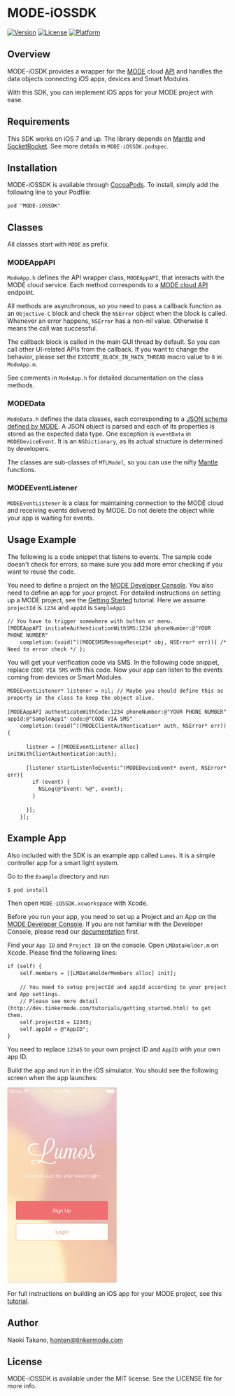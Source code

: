 # MODE-iOSSDK

[![Version](https://img.shields.io/cocoapods/v/MODE-iOSSDK.svg?style=flat)](http://cocoapods.org/pods/MODE-iOSSDK)
[![License](https://img.shields.io/cocoapods/l/MODE-iOSSDK.svg?style=flat)](http://cocoapods.org/pods/MODE-iOSSDK)
[![Platform](https://img.shields.io/cocoapods/p/MODE-iOSSDK.svg?style=flat)](http://cocoapods.org/pods/MODE-iOSSDK)

## Overview
MODE-iOSDK provides a wrapper for the [MODE](http://www.tinkermode.com) cloud [API](http://dev.tinkermode.com/docs/api/) and handles the data objects connecting iOS apps, devices and Smart Modules.

With this SDK, you can implement iOS apps for your MODE project with ease.


## Requirements

This SDK works on iOS 7 and up. The library depends on [Mantle](https://github.com/Mantle/Mantle) and [SocketRocket](https://github.com/square/SocketRocket). See more details in `MODE-iOSSDK.podspec`.


## Installation

MODE-iOSSDK is available through [CocoaPods](http://cocoapods.org). To install, simply add the following line to your Podfile:

    pod "MODE-iOSSDK"


## Classes

All classes start with `MODE` as prefix.

### MODEAppAPI
`ModeApp.h` defines the API wrapper class, `MODEAppAPI`, that interacts with the MODE cloud service. Each method corresponds to a [MODE cloud API](http://dev.tinkermode.com/docs/api/) endpoint.

All methods are asynchronous, so you need to pass a callback function as an `Objective-C` block and check the `NSError` object when the block is called. Whenever an error happens, `NSError` has a non-nil value. Otherwise it means the call was successful.

The callback block is called in the main GUI thread by default. So you can call other UI-related APIs from the callback. If you want to change the behavior, please set the `EXECUTE_BLOCK_IN_MAIN_THREAD` macro value to `0` in `ModeApp.m`.

See comments in `ModeApp.h` for detailed documentation on the class methods.


### MODEData
`ModeData.h` defines the data classes, each corresponding to a [JSON schema defined by MODE](http://dev.tinkermode.com/docs/api/models.html). A JSON object is parsed and each of its properties is stored as the expected data type.  One exception is `eventData` in `MODEDeviceEvent`. It is an `NSDictionary`, as its actual structure is determined by developers.

The classes are sub-classes of `MTLModel`, so you can use the nifty [Mantle](https://github.com/Mantle/Mantle) functions.


### MODEEventListener
`MODEEventListener` is a class for maintaining connection to the MODE cloud and receiving events delivered by MODE. Do not delete the object while your app is waiting for events.



## Usage Example

The following is a code snippet that listens to events. The sample code doesn't check for errors, so make sure you add more error checking if you want to reuse the code.

You need to define a project on the [MODE Developer Console](https://console.tinkermode.com/). You also need to define an app for your project. For detailed instructions on setting up a MODE project, see the [Getting Started](http://dev.tinkermode.com/docs/getting_started.html) tutorial. Here we assume `projectId` is `1234` and `appId` is `SampleApp1`

    // You have to trigger somewhere with button or menu.
    [MODEAppAPI initiateAuthenticationWithSMS:1234 phoneNumber:@"YOUR PHONE NUMBER"
        completion:(void(^)(MODESMSMessageReceipt* obj, NSError* err)){ /* Need to error check */ };

You will get your verification code via SMS. In the following code snippet, replace `CODE VIA SMS` with this code. Now your app can listen to the events coming from devices or Smart Modules.

    MODEEventListener* listener = nil; // Maybe you should define this as property in the class to keep the object alive.

    [MODEAppAPI authenticateWithCode:1234 phoneNumber:@"YOUR PHONE NUMBER" appId:@"SampleApp1" code:@"CODE VIA SMS"
        completion:(void(^)(MODEClientAuthentication* auth, NSError* err)){

          listner = [[MODEEventListener alloc] initWithClientAuthentication:auth]; 

          [listener startListenToEvents:^(MODEDeviceEvent* event, NSError* err){
            if (event) {
              NSLog(@"Event: %@", event);
            }

          }];
        }];

## Example App

Also included with the SDK is an example app called `Lumos`.  It is a simple controller app for a smart light system.

Go to the `Example` directory and run

    $ pod install

Then open `MODE-iOSSDK.xcworkspace` with Xcode. 

Before you run your app, you need to set up a Project and an App on the [MODE Developer Console](https://console.tinkermode.com/). If you are not familiar with the Developer Console, please read our [documentation](http://dev.tinkermode.com/docs/) first.


Find your `App ID` and `Project ID` on the console. Open `LMDataHolder.m` on Xcode. Please find the following lines:

    if (self) {
        self.members = [[LMDataHolderMembers alloc] init];
        
        // You need to setup projectId and appId according to your project and App settings.
        // Please see more detail (http://dev.tinkermode.com/tutorials/getting_started.html) to get them.
        self.projectId = 12345;
        self.appId = @"AppID";
    }

You need to replace `12345` to your own project ID and `AppID` with your own app ID.

Build the app and run it in the iOS simulator. You should see the following screen when the app launches:

![Lumos screen](Example/MODE-iOSSDK/Images.xcassets/Lumos.png)


For full instructions on building an iOS app for your MODE project, see this [tutorial](http://dev.tinkermode.com/docs/lumos.html).


## Author

Naoki Takano, honten@tinkermode.com

## License

MODE-iOSSDK is available under the MIT license. See the LICENSE file for more info.

